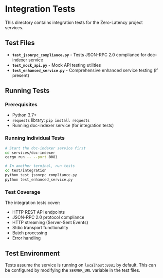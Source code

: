 # Integration Tests

This directory contains integration tests for the Zero-Latency project services.

## Test Files

- **`test_jsonrpc_compliance.py`** - Tests JSON-RPC 2.0 compliance for doc-indexer service
- **`test_mock_api.py`** - Mock API testing utilities  
- **`test_enhanced_service.py`** - Comprehensive enhanced service testing (if present)

## Running Tests

### Prerequisites
- Python 3.7+
- `requests` library: `pip install requests`
- Running doc-indexer service (for integration tests)

### Running Individual Tests

```bash
# Start the doc-indexer service first
cd services/doc-indexer
cargo run -- --port 8081

# In another terminal, run tests
cd test/integration
python test_jsonrpc_compliance.py
python test_enhanced_service.py
```

### Test Coverage

The integration tests cover:
- HTTP REST API endpoints
- JSON-RPC 2.0 protocol compliance  
- HTTP streaming (Server-Sent Events)
- Stdio transport functionality
- Batch processing
- Error handling

## Test Environment

Tests assume the service is running on `localhost:8081` by default. This can be configured by modifying the `SERVER_URL` variable in the test files.
